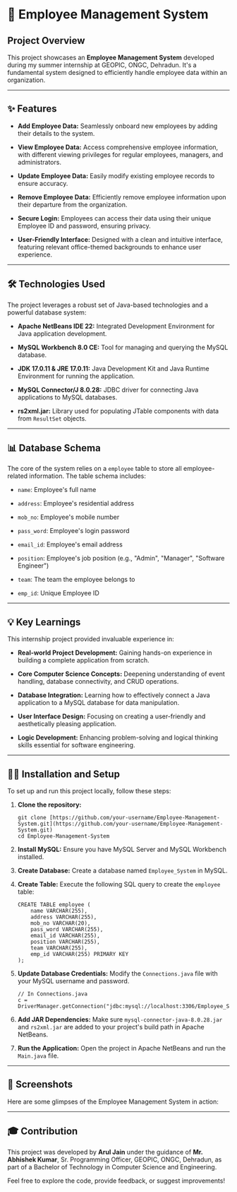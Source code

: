 # 🚀 Employee Management System

## Project Overview

This project showcases an **Employee Management System** developed during my summer internship at GEOPIC, ONGC, Dehradun. It's a fundamental system designed to efficiently handle employee data within an organization.

---

## ✨ Features

* **Add Employee Data:** Seamlessly onboard new employees by adding their details to the system.

* **View Employee Data:** Access comprehensive employee information, with different viewing privileges for regular employees, managers, and administrators.

* **Update Employee Data:** Easily modify existing employee records to ensure accuracy.

* **Remove Employee Data:** Efficiently remove employee information upon their departure from the organization.

* **Secure Login:** Employees can access their data using their unique Employee ID and password, ensuring privacy.

* **User-Friendly Interface:** Designed with a clean and intuitive interface, featuring relevant office-themed backgrounds to enhance user experience.

---

## 🛠️ Technologies Used

The project leverages a robust set of Java-based technologies and a powerful database system:

* **Apache NetBeans IDE 22:** Integrated Development Environment for Java application development.

* **MySQL Workbench 8.0 CE:** Tool for managing and querying the MySQL database.

* **JDK 17.0.11 & JRE 17.0.11:** Java Development Kit and Java Runtime Environment for running the application.

* **MySQL Connector/J 8.0.28:** JDBC driver for connecting Java applications to MySQL databases.

* **rs2xml.jar:** Library used for populating JTable components with data from `ResultSet` objects.

---

## 📊 Database Schema

The core of the system relies on a `employee` table to store all employee-related information. The table schema includes:

* `name`: Employee's full name

* `address`: Employee's residential address

* `mob_no`: Employee's mobile number

* `pass_word`: Employee's login password

* `email_id`: Employee's email address

* `position`: Employee's job position (e.g., "Admin", "Manager", "Software Engineer")

* `team`: The team the employee belongs to

* `emp_id`: Unique Employee ID

---

## 💡 Key Learnings

This internship project provided invaluable experience in:

* **Real-world Project Development:** Gaining hands-on experience in building a complete application from scratch.

* **Core Computer Science Concepts:** Deepening understanding of event handling, database connectivity, and CRUD operations.

* **Database Integration:** Learning how to effectively connect a Java application to a MySQL database for data manipulation.

* **User Interface Design:** Focusing on creating a user-friendly and aesthetically pleasing application.

* **Logic Development:** Enhancing problem-solving and logical thinking skills essential for software engineering.

---

## 👨‍💻 Installation and Setup

To set up and run this project locally, follow these steps:

1.  **Clone the repository:**

    ```
    git clone [https://github.com/your-username/Employee-Management-System.git](https://github.com/your-username/Employee-Management-System.git)
    cd Employee-Management-System

    ```

2.  **Install MySQL:** Ensure you have MySQL Server and MySQL Workbench installed.

3.  **Create Database:** Create a database named `Employee_System` in MySQL.

4.  **Create Table:** Execute the following SQL query to create the `employee` table:

    ```
    CREATE TABLE employee (
        name VARCHAR(255),
        address VARCHAR(255),
        mob_no VARCHAR(20),
        pass_word VARCHAR(255),
        email_id VARCHAR(255),
        position VARCHAR(255),
        team VARCHAR(255),
        emp_id VARCHAR(255) PRIMARY KEY
    );

    ```

5.  **Update Database Credentials:** Modify the `Connections.java` file with your MySQL username and password.

    ```
    // In Connections.java
    c = DriverManager.getConnection("jdbc:mysql://localhost:3306/Employee_System","your_mysql_username","your_mysql_password");

    ```

6.  **Add JAR Dependencies:** Make sure `mysql-connector-java-8.0.28.jar` and `rs2xml.jar` are added to your project's build path in Apache NetBeans.

7.  **Run the Application:** Open the project in Apache NetBeans and run the `Main.java` file.

---

## 📸 Screenshots

Here are some glimpses of the Employee Management System in action:

---

## 🎓 Contribution

This project was developed by **Arul Jain** under the guidance of **Mr. Abhishek Kumar**, Sr. Programming Officer, GEOPIC, ONGC, Dehradun, as part of a Bachelor of Technology in Computer Science and Engineering.

Feel free to explore the code, provide feedback, or suggest improvements!
